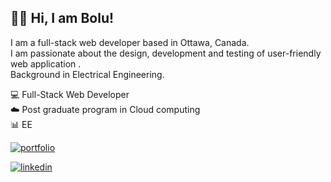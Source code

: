 ## 👋🏽 Hi, I am Bolu!

I am a full-stack web developer based in Ottawa, Canada. <br/>
I am passionate about the design, development and testing of user-friendly web application . <br/>
Background in Electrical Engineering.

💻 Full-Stack Web Developer <br/>
☁️ Post graduate program in Cloud computing <br/>
📊 EE <br/>


 
 [![portfolio](https://img.shields.io/badge/my_portfolio-000?style=for-the-badge&logo=ko-fi&logoColor=white)]()

 [![linkedin](https://img.shields.io/badge/linkedin-0A66C2?style=for-the-badge&logo=linkedin&logoColor=white)](https://www.linkedin.com/in/bolu55/)

